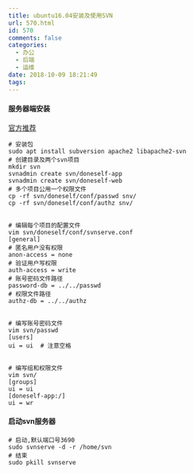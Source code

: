 ```yaml
---
title: ubuntu16.04安装及使用SVN
url: 570.html
id: 570
comments: false
categories:
  - 办公
  - 后端
  - 运维
date: 2018-10-09 18:21:49
tags:
---
```


#### 服务器端安装

[官方推荐](https://help.ubuntu.com/lts/serverguide/subversion.html.en/)

    # 安装包
    sudo apt install subversion apache2 libapache2-svn
    # 创建目录及两个svn项目
    mkdir svn
    svnadmin create svn/doneself-app
    svnadmin create svn/doneself-web
    # 多个项目公用一个权限文件
    cp -rf svn/doneself/conf/passwd snv/
    cp -rf svn/doneself/conf/authz snv/
    

    # 编辑每个项目的配置文件
    vim svn/doneself/conf/svnserve.conf
    [general]   
    # 匿名用户没有权限
    anon-access = none
    # 验证用户写权限
    auth-access = write
    # 账号密码文件路径
    password-db = ../../passwd 
    # 权限文件路径
    authz-db = ../../authz
    

    # 编写账号密码文件
    vim svn/passwd
    [users] 
    ui = ui  # 注意空格
    

    # 编写组和权限文件
    vim svn/
    [groups]
    ui = ui  
    [doneself-app:/]  
    ui = wr
    

#### 启动svn服务器

    # 启动,默认端口号3690
    sudo svnserve -d -r /home/svn
    # 结束
    sudo pkill svnserve